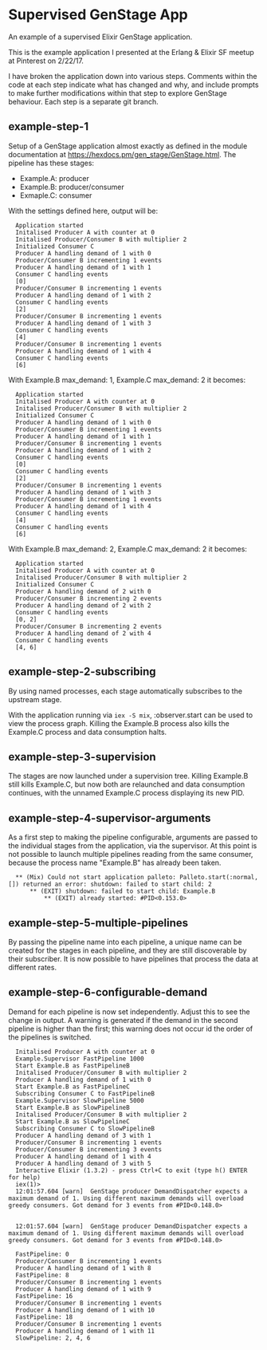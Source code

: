 # Supervised GenStage App

An example of a supervised Elixir GenStage application.

This is the example application I presented at the Erlang & Elixir SF meetup at Pinterest on 2/22/17.

I have broken the application down into various steps. Comments within the code at each step indicate what has changed and why, and include prompts to make further modifications within that step to explore GenStage behaviour. Each step is a separate git branch.

## example-step-1
Setup of a GenStage application almost exactly as defined in the module documentation at https://hexdocs.pm/gen_stage/GenStage.html. The pipeline has these stages:
- Example.A: producer
- Example.B: producer/consumer
- Exmaple.C: consumer

With the settings defined here, output will be:
```
  Application started
  Initalised Producer A with counter at 0
  Initalised Producer/Consumer B with multiplier 2
  Initialized Consumer C
  Producer A handling demand of 1 with 0
  Producer/Consumer B incrementing 1 events
  Producer A handling demand of 1 with 1
  Consumer C handling events
  [0]
  Producer/Consumer B incrementing 1 events
  Producer A handling demand of 1 with 2
  Consumer C handling events
  [2]
  Producer/Consumer B incrementing 1 events
  Producer A handling demand of 1 with 3
  Consumer C handling events
  [4]
  Producer/Consumer B incrementing 1 events
  Producer A handling demand of 1 with 4
  Consumer C handling events
  [6]
```

With Example.B max_demand: 1, Example.C max_demand: 2 it becomes:
```
  Application started
  Initalised Producer A with counter at 0
  Initalised Producer/Consumer B with multiplier 2
  Initialized Consumer C
  Producer A handling demand of 1 with 0
  Producer/Consumer B incrementing 1 events
  Producer A handling demand of 1 with 1
  Producer/Consumer B incrementing 1 events
  Producer A handling demand of 1 with 2
  Consumer C handling events
  [0]
  Consumer C handling events
  [2]
  Producer/Consumer B incrementing 1 events
  Producer A handling demand of 1 with 3
  Producer/Consumer B incrementing 1 events
  Producer A handling demand of 1 with 4
  Consumer C handling events
  [4]
  Consumer C handling events
  [6]
```

With Example.B max_demand: 2, Example.C max_demand: 2 it becomes:
```
  Application started
  Initalised Producer A with counter at 0
  Initalised Producer/Consumer B with multiplier 2
  Initialized Consumer C
  Producer A handling demand of 2 with 0
  Producer/Consumer B incrementing 2 events
  Producer A handling demand of 2 with 2
  Consumer C handling events
  [0, 2]
  Producer/Consumer B incrementing 2 events
  Producer A handling demand of 2 with 4
  Consumer C handling events
  [4, 6]
```

## example-step-2-subscribing
By using named processes, each stage automatically subscribes to the upstream stage.

With the application running via `iex -S mix`, :observer.start can be used to view the process graph. Killing the Example.B process also kills the Example.C process and data consumption halts.

## example-step-3-supervision
The stages are now launched under a supervision tree. Killing Example.B still kills Example.C, but now both are relaunched and data consumption continues, with the unnamed Example.C process displaying its new PID.

## example-step-4-supervisor-arguments
As a first step to making the pipeline configurable, arguments are passed to the individual stages from the application, via the supervisor. At this point is not possible to launch multiple pipelines reading from the same consumer, because the process name "Example.B" has already been taken.
```
  ** (Mix) Could not start application palleto: Palleto.start(:normal, []) returned an error: shutdown: failed to start child: 2
      ** (EXIT) shutdown: failed to start child: Example.B
          ** (EXIT) already started: #PID<0.153.0>
```

## example-step-5-multiple-pipelines
By passing the pipeline name into each pipeline, a unique name can be created for the stages in each pipeline, and they are still discoverable by their subscriber. It is now possible to have pipelines that process the data at different rates.

## example-step-6-configurable-demand
Demand for each pipeline is now set independently. Adjust this to see the change in output. A warning is generated if the demand in the second pipeline is higher than the first; this warning does not occur id the order of the pipelines is switched.
```
  Initalised Producer A with counter at 0
  Example.Supervisor FastPipeline 1000
  Start Example.B as FastPipelineB
  Initalised Producer/Consumer B with multiplier 2
  Producer A handling demand of 1 with 0
  Start Example.B as FastPipelineC
  Subscribing Consumer C to FastPipelineB
  Example.Supervisor SlowPipeline 5000
  Start Example.B as SlowPipelineB
  Initalised Producer/Consumer B with multiplier 2
  Start Example.B as SlowPipelineC
  Subscribing Consumer C to SlowPipelineB
  Producer A handling demand of 3 with 1
  Producer/Consumer B incrementing 1 events
  Producer/Consumer B incrementing 3 events
  Producer A handling demand of 1 with 4
  Producer A handling demand of 3 with 5
  Interactive Elixir (1.3.2) - press Ctrl+C to exit (type h() ENTER for help)
  iex(1)>
  12:01:57.604 [warn]  GenStage producer DemandDispatcher expects a maximum demand of 1. Using different maximum demands will overload greedy consumers. Got demand for 3 events from #PID<0.148.0>


  12:01:57.604 [warn]  GenStage producer DemandDispatcher expects a maximum demand of 1. Using different maximum demands will overload greedy consumers. Got demand for 3 events from #PID<0.148.0>

  FastPipeline: 0
  Producer/Consumer B incrementing 1 events
  Producer A handling demand of 1 with 8
  FastPipeline: 8
  Producer/Consumer B incrementing 1 events
  Producer A handling demand of 1 with 9
  FastPipeline: 16
  Producer/Consumer B incrementing 1 events
  Producer A handling demand of 1 with 10
  FastPipeline: 18
  Producer/Consumer B incrementing 1 events
  Producer A handling demand of 1 with 11
  SlowPipeline: 2, 4, 6
```
